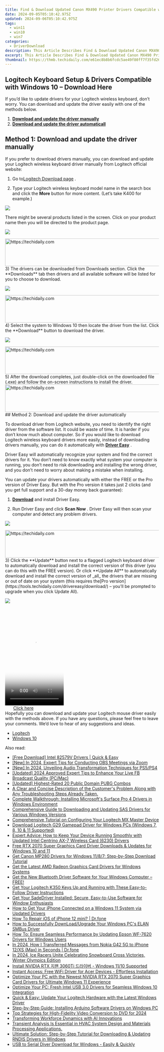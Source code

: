 ```yaml
---
title: Find & Download Updated Canon MX490 Printer Drivers Compatible with Windows 10/8/7
date: 2024-09-05T05:10:42.975Z
updated: 2024-09-06T05:10:42.975Z
tags:
  - win11
  - win10
  - win7
categories:
  - DriverDownload
description: This Article Describes Find & Download Updated Canon MX490 Printer Drivers Compatible with Windows 10/8/7
excerpt: This Article Describes Find & Download Updated Canon MX490 Printer Drivers Compatible with Windows 10/8/7
thumbnail: https://thmb.techidaily.com/e61ec8b8b6fcdc5ae49f80ff7f35fd26c15f5f9f26e0670f639723e26a96ce2a.jpeg
---
```


## Logitech Keyboard Setup & Drivers Compatible with Windows 10 – Download Here

If you’d like to update drivers for your Logitech wireless keyboard, don’t worry. You can download and update the driver easily with one of the methods below.

1. [**Download and update the driver manually**](https://tools.techidaily.com/drivereasy/download/)
2. [**Download and update the driver automaticall**](https://tools.techidaily.com/drivereasy/download/)

## Method 1: Download and update the driver manually

 If you prefer to download drivers manually, you can download and update your Logitech wireless keyboard driver manually from Logitech official website:

 1) Go to[Logitech Download page](http://support.logitech.com/en%5Fus/downloads)  .  
  
 2) Type your Logitech wireless keyboard model name in the search box and click the **More**  button for more content. (Let’s take K400 for example.)

![](https://images.drivereasy.com/wp-content/uploads/2016/06/img_576b654c97639.png)

There might be several products listed in the screen. Click on your product name then you will be directed to the product page.  
  
![](https://images.drivereasy.com/wp-content/uploads/2016/06/img_576b7d71525fc.png)

<!-- affiliate ads begin -->
<a href="https://aligracehair.sjv.io/c/5597632/1868499/19272" target="_top" id="1868499">
  <img src="//a.impactradius-go.com/display-ad/19272-1868499" border="0" alt="https://techidaily.com" width="728" height="90"/>
</a>
<img height="0" width="0" src="https://aligracehair.sjv.io/i/5597632/1868499/19272" style="position:absolute;visibility:hidden;" border="0" />
<!-- affiliate ads end -->
 3) The drivers can be downloaded from Downloads section. Click the **Downloads**  tab then drivers and all available software will be listed for you to choose to download.

![](https://images.drivereasy.com/wp-content/uploads/2016/06/img_576b7de28fba2.png)

<!-- affiliate ads begin -->
<a href="https://appsumo.8odi.net/c/5597632/2030375/7443" target="_top" id="2030375">
  <img src="//a.impactradius-go.com/display-ad/7443-2030375" border="0" alt="https://techidaily.com" width="728" height="90"/>
</a>
<img height="0" width="0" src="https://appsumo.8odi.net/i/5597632/2030375/7443" style="position:absolute;visibility:hidden;" border="0" />
<!-- affiliate ads end -->
 4) Select the system to Windows 10 then locate the driver from the list. Click the **Download** button to download the driver.

![](https://images.drivereasy.com/wp-content/uploads/2016/06/img_576b7e2cb92c8.png)
  
<!-- affiliate ads begin -->
<a href="https://appsumo.8odi.net/c/5597632/2118323/7443" target="_top" id="2118323">
  <img src="//a.impactradius-go.com/display-ad/7443-2118323" border="0" alt="https://techidaily.com" width="728" height="90"/>
</a>
<img height="0" width="0" src="https://appsumo.8odi.net/i/5597632/2118323/7443" style="position:absolute;visibility:hidden;" border="0" />
<!-- affiliate ads end -->
 5) After the download completes, just double-click on the downloaded file (.exe) and follow the on-screen instructions to install the driver.  

<!-- affiliate ads begin -->
<a href="https://appsumo.8odi.net/c/5597632/2137395/7443" target="_top" id="2137395">
  <img src="//a.impactradius-go.com/display-ad/7443-2137395" border="0" alt="https://techidaily.com" width="728" height="90"/>
</a>
<img height="0" width="0" src="https://appsumo.8odi.net/i/5597632/2137395/7443" style="position:absolute;visibility:hidden;" border="0" />
<!-- affiliate ads end -->
## Method 2: Download and update the driver automatically

 To download driver from Logitech website, you need to identify the right driver from the software list. It could be waste of time. It is harder if you don’t know much about computer. So if you would like to download Logitech wireless keyboard drivers more easily, instead of downloading drivers manually, you can do it automatically with **[Driver Easy](https://tools.techidaily.com/drivereasy/download/)**  .  

 Driver Easy will automatically recognize your system and find the correct drivers for it. You don’t need to know exactly what system your computer is running, you don’t need to risk downloading and installing the wrong driver, and you don’t need to worry about making a mistake when installing.

 You can update your drivers automatically with either the FREE or the Pro version of Driver Easy. But with the Pro version it takes just 2 clicks (and you get full support and a 30-day money back guarantee):

 1) **[Download](https://tools.techidaily.com/drivereasy/download/)**   and install Driver Easy.

 2) Run Driver Easy and click **Scan Now** . Driver Easy will then scan your computer and detect any problem drivers.

![](https://images.drivereasy.com/wp-content/uploads/2018/05/img_5ae9255393f15.png)

<!-- affiliate ads begin -->
<a href="https://aligracehair.sjv.io/c/5597632/1938682/19272" target="_top" id="1938682">
  <img src="//a.impactradius-go.com/display-ad/19272-1938682" border="0" alt="https://techidaily.com" width="728" height="90"/>
</a>
<img height="0" width="0" src="https://aligracehair.sjv.io/i/5597632/1938682/19272" style="position:absolute;visibility:hidden;" border="0" />
<!-- affiliate ads end -->
 3) Click the **Update** button next to a flagged Logitech keyboard driver to automatically download and install the correct version of this driver (you can do this with the FREE version). Or click **Update All**  to automatically download and install the correct version of _all_   the drivers that are missing or out of date on your system (this requires the[Pro version](https://tools.techidaily.com/drivereasy/download/) – you’ll be prompted to upgrade when you click Update All).

![](https://images.drivereasy.com/wp-content/uploads/2018/05/img_5ae9256f2e99f.jpg)

<!-- affiliate ads begin -->
<span id="1702748">
					<video width="192" height="320" style="cursor:pointer"
           poster="//a.impactradius-go.com/display-clicktoplayimage/1702748.png"
           onclick="if(!this.playClicked){this.play();this.setAttribute('controls',true);this.playClicked=true;}">
	   <source src="//a.impactradius-go.com/display-ad/18544-1702748">
	   <img src="//a.impactradius-go.com/display-clicktoplayimage/1702748.png" style="border: none; height: 100%; width: 100%; object-fit: contain">
	</video>
	<div style="width:120px;text-align:center"><a href="javascript:window.open(decodeURIComponent('https%3A%2F%2Ftwopages.pxf.io%2Fc%2F5597632%2F1702748%2F18544'), '_blank');void(0);">Click here</a></div>
</span>
<img height="0" width="0" src="https://imp.pxf.io/i/5597632/1702748/18544" style="position:absolute;visibility:hidden;" border="0" />
<!-- affiliate ads end -->
 Hopefully you can download and update your Logitech mouse driver easily with the methods above. If you have any questions, please feel free to leave your comments. We’d love to hear of any suggestions and ideas.

* [Logitech](https://tools.techidaily.com/drivereasy/download/)
* [Windows 10](https://tools.techidaily.com/drivereasy/download/)

<ins class="adsbygoogle"
     style="display:block"
     data-ad-format="autorelaxed"
     data-ad-client="ca-pub-7571918770474297"
     data-ad-slot="1223367746"></ins>



<ins class="adsbygoogle"
     style="display:block"
     data-ad-client="ca-pub-7571918770474297"
     data-ad-slot="8358498916"
     data-ad-format="auto"
     data-full-width-responsive="true"></ins>

<span class="atpl-alsoreadstyle">Also read:</span>
<div><ul>
<li><a href="https://driver-download.techidaily.com/free-download-intel-82579v-drivers-quick-and-easy/"><u>[Free Download] Intel 82579V Drivers | Quick & Easy</u></a></li>
<li><a href="https://screen-video-capture.techidaily.com/new-in-2024-expert-tips-for-conducting-obs-meetings-via-zoom/"><u>[New] In 2024, Expert Tips for Conducting OBS Meetings via Zoom</u></a></li>
<li><a href="https://fox-glue.techidaily.com/new-in-2024-unveiling-audio-transformation-techniques-for-ps5ps4/"><u>[New] In 2024, Unveiling Audio Transformation Techniques for PS5/PS4</u></a></li>
<li><a href="https://facebook-video-recording.techidaily.com/updated-2024-approved-expert-tips-to-enhance-your-live-fb-broadcast-quality-pcmac/"><u>[Updated] 2024 Approved  Expert Tips to Enhance Your Live FB Broadcast Quality (PC/Mac)</u></a></li>
<li><a href="https://some-skills.techidaily.com/updated-highest-rated-20-public-domain-pubg-combos/"><u>[Updated] Highest-Rated 20 Public Domain PUBG Combos</u></a></li>
<li><a href="https://driver-download.techidaily.com/a-clear-and-concise-description-of-the-customers-problem-along-with-any-troubleshooting-steps-already-taken/"><u>A Clear and Concise Description of the Customer's Problem Along with Any Troubleshooting Steps Already Taken.</u></a></li>
<li><a href="https://driver-download.techidaily.com/complete-walkthrough-installing-microsofts-surface-pro-4-drivers-in-windows-environment/"><u>Complete Walkthrough: Installing Microsoft's Surface Pro 4 Drivers in Windows Environment</u></a></li>
<li><a href="https://driver-download.techidaily.com/comprehensive-guide-to-downloading-and-updating-sas-drivers-for-various-windows-versions/"><u>Comprehensive Guide to Downloading and Updating SAS Drivers for Various Windows Versions</u></a></li>
<li><a href="https://driver-download.techidaily.com/comprehensive-tutorial-on-configuring-your-logitech-mx-master-device/"><u>Comprehensive Tutorial on Configuring Your Logitech MX Master Device</u></a></li>
<li><a href="https://driver-download.techidaily.com/download-logitech-g29-gamepad-driver-for-windows-pcs-windows-7-8-10-and-11-supported/"><u>Download Logitech G29 Gamepad Driver for Windows PCs (Windows 7, 8, 10 & 11 Supported)</u></a></li>
<li><a href="https://driver-download.techidaily.com/expert-advice-how-to-keep-your-device-running-smoothly-with-updated-intel-centrino-ax-7-wireless-card-6230-drivers/"><u>Expert Advice: How to Keep Your Device Running Smoothly with Updated Intel Centrino AX-7 Wireless Card (6230) Drivers</u></a></li>
<li><a href="https://driver-download.techidaily.com/free-rtx-2070-super-graphics-card-driver-downloads-and-updates-for-windows-10-and-11/"><u>Free RTX 2070 Super Graphics Card Driver Downloads & Updates for Windows 10 and 11</u></a></li>
<li><a href="https://driver-download.techidaily.com/get-canon-mp280-drivers-for-windows-1187-step-by-step-download-tutorial/"><u>Get Canon MP280 Drivers for Windows 11/8/7: Step-by-Step Download Tutorial</u></a></li>
<li><a href="https://driver-download.techidaily.com/get-the-latest-amd-radeon-graphics-card-drivers-for-windows-systems/"><u>Get the Latest AMD Radeon Graphics Card Drivers for Windows Systems</u></a></li>
<li><a href="https://driver-download.techidaily.com/get-the-new-bluetooth-driver-software-for-your-windows-computer-free/"><u>Get the New Bluetooth Driver Software for Your Windows Computer – FREE!</u></a></li>
<li><a href="https://driver-download.techidaily.com/get-your-logitech-k350-keys-up-and-running-with-these-easy-to-follow-driver-instructions/"><u>Get Your Logitech K350 Keys Up and Running with These Easy-to-Follow Driver Instructions</u></a></li>
<li><a href="https://driver-download.techidaily.com/get-your-sadedriver-installed-secure-easy-to-use-software-for-window-enthusiasts/"><u>Get Your SadeDriver Installed: Secure, Easy-to-Use Software for Window Enthusiasts</u></a></li>
<li><a href="https://driver-download.techidaily.com/how-to-get-your-iphone-connected-on-a-windows-11-system-via-updated-drivers/"><u>How to Get Your iPhone Connected on a Windows 11 System via Updated Drivers</u></a></li>
<li><a href="https://blog-min.techidaily.com/how-to-repair-ios-of-iphone-12-mini-drfone-by-drfone-ios-system-repair-ios-system-repair/"><u>How To Repair iOS of iPhone 12 mini? | Dr.fone</u></a></li>
<li><a href="https://driver-download.techidaily.com/how-to-successfully-downloadupgrade-your-windows-pcs-elan-smbus-driver/"><u>How to Successfully DownLoad/Upgrade Your Windows PC's ELAN SMBus Driver</u></a></li>
<li><a href="https://driver-download.techidaily.com/how-to-ensure-seamless-performance-by-updating-epson-wf-7620-drivers-for-windows-users/"><u>How To: Ensure Seamless Performance by Updating Epson WF-7620 Drivers for Windows Users</u></a></li>
<li><a href="https://android-transfer.techidaily.com/in-2024-how-i-transferred-messages-from-nokia-g42-5g-to-iphone-12xs-max-in-seconds-drfone-by-drfone-transfer-from-android-transfer-from-android/"><u>In 2024, How I Transferred Messages from Nokia G42 5G to iPhone 12/XS (Max) in Seconds | Dr.fone</u></a></li>
<li><a href="https://some-knowledge.techidaily.com/in-2024-ice-racers-unite-celebrating-snowboard-cross-victories-winter-olympics-edition/"><u>In 2024, Ice Racers Unite  Celebrating Snowboard Cross Victories, Winter Olympics Edition</u></a></li>
<li><a href="https://driver-download.techidaily.com/install-nvidia-rtx-3060ti-windows-1110-supported/"><u>Install NVIDIA RTX 지팬 3060Ti 드라이버 - Windows 11/10 Supported</u></a></li>
<li><a href="https://driver-download.techidaily.com/instant-access-free-wifi-driver-for-acer-devices-effortless-installation/"><u>Instant Access: Free WiFi Driver for Acer Devices - Effortless Installation</u></a></li>
<li><a href="https://driver-download.techidaily.com/optimize-your-pc-with-the-newest-nvidia-rtx-2070-super-graphics-card-drivers-for-ultimate-windows-11-experience/"><u>Optimize Your PC with the Newest NVIDIA RTX 2070 Super Graphics Card Drivers for Ultimate Windows 11 Experience</u></a></li>
<li><a href="https://driver-download.techidaily.com/optimize-your-pc-fresh-intel-usb-30-drivers-for-seamless-windows-10-integration/"><u>Optimize Your PC: Fresh Intel USB 3.0 Drivers for Seamless Windows 10 Integration</u></a></li>
<li><a href="https://driver-download.techidaily.com/quick-and-easy-update-your-logitech-hardware-with-the-latest-windows-driver/"><u>Quick & Easy: Update Your Logitech Hardware with the Latest Windows Driver</u></a></li>
<li><a href="https://driver-download.techidaily.com/step-by-step-guide-installing-arduino-software-drivers-on-windows-pc/"><u>Step-by-Step Guide: Installing Arduino Software Drivers on Windows PC</u></a></li>
<li><a href="https://some-skills.techidaily.com/top-strategies-for-high-fidelity-video-conversion-to-dvd-for-2024/"><u>Top Strategies for High-Fidelity Video Conversion to DVD for 2024</u></a></li>
<li><a href="https://tech-savvy.techidaily.com/transforming-workforce-dynamics-with-ai-innovations/"><u>Transforming Workforce Dynamics with AI Innovations</u></a></li>
<li><a href="https://technical-tips.techidaily.com/transient-analysis-is-essential-in-hvac-system-design-and-materials-processing-applications/"><u>Transient Analysis Is Essential in HVAC System Design and Materials Processing Applications.</u></a></li>
<li><a href="https://driver-download.techidaily.com/ultimate-solution-step-by-step-tutorial-for-downloading-and-updating-rndis-drivers-in-windows/"><u>Ultimate Solution: Step-by-Step Tutorial for Downloading & Updating RNDIS Drivers in Windows</u></a></li>
<li><a href="https://driver-download.techidaily.com/usb-to-serial-diver-download-for-windows-easily-and-quickly/"><u>USB to Serial Diver Download for Windows - Easily & Quickly</u></a></li>
</ul></div>
